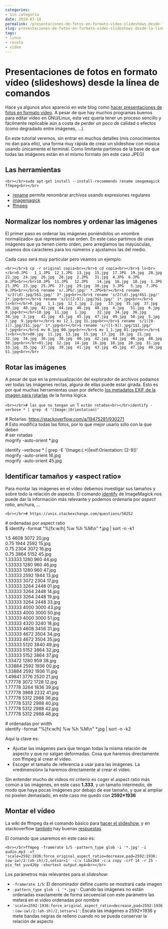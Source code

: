 ```yaml
---
categories:
- Sin categoría
date: 2020-07-18
permalink: /presentaciones-de-fotos-en-formato-video-slideshows-desde-la-linea-de-comandos/1004/
slug: presentaciones-de-fotos-en-formato-video-slideshows-desde-la-linea-de-comandos
tags:
- linux
- receta
- vídeo
---
```


# Presentaciones de fotos en formato vídeo (slideshows) desde la línea de comandos

Hace ya algunos años apareció en este blog como [hacer presentaciones de fotos en formato vídeo](http://conocimientoabierto.es/hacer-presentaciones-de-fotos-en-formato-video/35/). A pesar de que hay muchos programas buenos para editar vídeo en GNU/Linux, esta vez quería tener un proceso sencillo y fácilmente replicable aún a costa de perder un poco de calidad o efectos (como degradado entre imágenes, …).

En este tutorial veremos, sin entrar en muchos detalles (mis conocimientos no dan para ello), una forma muy rápida de crear un slideshow con música usando únicamente el terminal. Como limitante partimos de la base de que todas las imágenes están en el mismo formato (en este caso JPEG)

## Las herramientas

`<br></br>sudo apt-get install --install-recommends rename imagemagick ffmpeg<br></br>`

- [rename](https://www.howtogeek.com/423214/how-to-use-the-rename-command-on-linux/) permite renombrar archivos usando expresiones regulares
- [imagemagick](https://imagemagick.org)
- [ffmpeg](https://ffmpeg.org/)

## Normalizar los nombres y ordenar las imágenes

El primer paso es ordenar las imágenes poniéndolos un «nombre normalizado» que represente ese orden. En este caso partimos de unas imágenes que ya tienen cierto orden, pero arreglamos las mayúsculas, usamos dos caracteres para los números y ajustamos las del medio.

Cada caso será muy particular pero veamos un ejemplo:

`<br></br>$ cp -r original copia<br></br>$ cd copia<br></br>$ ls<br></br>0.JPG   1_1.JPG  12_1.JPG  13.jpg  15.jpg  17.JPG  19.jpg  20.jpg  22.jpg  24.jpg  26.jpg  28.jpg  2.JPG   31.jpg  4.JPG  6.JPG  8.JPG<br></br>10.JPG  11.JPG   12.JPG    14.jpg  16.jpg  18.jpg  1.JPG   21.JPG  23.jpg  25.JPG  27.jpg  29.jpg  30.jpg  3.JPG   5.jpg  7.JPG  9.JPG<br></br>$ rename 's/.JPG/.jpg/' *.JPG<br></br>$ rename 's/3(\d).jpg/5$1.jpg/' 3*.jpg<br></br>$ rename 's/2(\d).jpg/4$1.jpg/' 2*.jpg<br></br>$ rename 's/1([2-9]).jpg/3$1.jpg/' 1*.jpg<br></br>$ ls<br></br>0.jpg   1_1.jpg  12_1.jpg  2.jpg   33.jpg  35.jpg  37.jpg  39.jpg  40.jpg  42.jpg  44.jpg  46.jpg  48.jpg  4.jpg   51.jpg  6.jpg  8.jpg<br></br>10.jpg  11.jpg   1.jpg     32.jpg  34.jpg  36.jpg  38.jpg  3.jpg   41.jpg  43.jpg  45.jpg  47.jpg  49.jpg  50.jpg  5.jpg   7.jpg  9.jpg<br></br>$ mv 12_1.jpg 31.jpg<br></br>$ rename 's/1([0-1]).jpg/2$1.jpg/' 1*.jpg<br></br>$ rename 's/([1-9]).jpg/1$1.jpg/' ?.jpg<br></br>$ mv 0.jpg 00.jpg<br></br>$ mv 1_1.jpg 01.jpg<br></br>$ ls<br></br>00.jpg  11.jpg  13.jpg  15.jpg  17.jpg  19.jpg  21.jpg  32.jpg  34.jpg  36.jpg  38.jpg  40.jpg  42.jpg  44.jpg  46.jpg  48.jpg  50.jpg<br></br>01.jpg  12.jpg  14.jpg  16.jpg  18.jpg  20.jpg  31.jpg  33.jpg  35.jpg  37.jpg  39.jpg  41.jpg  43.jpg  45.jpg  47.jpg  49.jpg  51.jpg<br></br>`

## Rotar las imágenes

A pesar de que en la previsualización del explorador de archivos podamos ver todas las imágenes rectas, alguna de ellas puede estar girada. Esto es por qué muchas herramientas usan por defecto [los metadatos EXIF de la imagen para rotarlas](https://jdhao.github.io/2019/07/31/image_rotation_exif_info/) de la forma lógica.

`<br></br># las que no tengan un `1` están rotadas<br></br>identify -verbose * | grep -E '(Image:|Orientation)'`

\# Rotarlas. https://stackoverflow.com/a/19475281/930271  
\# Esto modifica todas las fotos, por lo que mejor usarlo sólo con la que deben  
\# ser rotadas  
mogrify -auto-orient \*.jpg

identify -verbose \* | grep -E '(Image:(.\*)|exif:Orientation: \[2-9\])'  
mogrify -auto-orient 16.jpg  
mogrify -auto-orient 45.jpg

## Identificar tamaños y «aspect ratio»

Para montar las imágenes en el vídeo debemos investigar sus tamaños y sobre todo la relación de aspecto. El comando [identify](https://imagemagick.org/script/identify.php) de ImageMagick nos puede dar la información más relevante y podemos ordenarla por *aspect ratio*, anchura, …

`<br></br># https://unix.stackexchange.com/questions/50252`

\# ordenadas por aspect ratio  
$ identify -format "%\[fx:w/h\] %w %h %M\\n" \*.jpg | sort -n -k1

1.5 4608 3072 20.jpg  
0.75 1944 2592 15.jpg  
0.75 2304 3072 16.jpg  
0.75 3864 5152 45.jpg  
1.33333 1280 960 44.jpg  
1.33333 1280 960 46.jpg  
1.33333 1280 960 47.jpg  
1.33333 2592 1944 13.jpg  
1.33333 3072 2304 17.jpg  
1.33333 3264 2448 01.jpg  
1.33333 3264 2448 14.jpg  
1.33333 3264 2448 19.jpg  
1.33333 3264 2448 33.jpg  
1.33333 4000 3000 43.jpg  
1.33333 4000 3000 50.jpg  
1.33333 4000 3000 51.jpg  
1.33333 4320 3240 18.jpg  
1.33333 4608 3456 31.jpg  
1.33333 4672 3504 34.jpg  
1.33333 4672 3504 35.jpg  
1.33333 5120 3840 49.jpg  
1.33333 5152 3864 32.jpg  
1.33333 5152 3864 37.jpg  
1.33472 1280 959 38.jpg  
1.33884 2592 1936 00.jpg  
1.33884 2592 1936 11.jpg  
1.49841 3776 2520 21.jpg  
1.77778 3072 1728 12.jpg  
1.77778 3264 1836 39.jpg  
1.77778 3968 2232 41.jpg  
1.77778 5312 2988 36.jpg  
1.77778 5312 2988 40.jpg  
1.77778 5312 2988 42.jpg  
1.77778 5312 2988 48.jpg

\# ordenadas por width  
identify -format "%\[fx:w/h\] %w %h %M\\n" \*.jpg | sort -n -k2

Aquí la clave es:

- Ajustar las imágenes para que tengan todas la misma relación de aspecto y que no salgan deformadas. Cosa que haremos directamente con ffmpeg al crear el vídeo.
- Escoger el tamaño de referencia a usar para las imágenes. La «redimensión» la haremos directamente al crear el vídeo.

Sin entender mucho de vídeos mi criterio es coger el aspect ratio más común a las imágenes, en este caso **1.333**, y un tamaño intermedio, de modo que haya pocas imágenes por debajo de ese tamaño, y que al ampliar no pixelen demasiado, en este caso me quedo con **2592×1936**

## Montar el vídeo

La wiki de ffmpeg da el comando básico para [hacer el slideshow](https://trac.ffmpeg.org/wiki/Slideshow), y en stackoverflow [también](https://stackoverflow.com/questions/24961127/how-to-create-a-video-from-images-with-ffmpeg) hay buenas [respuestas](https://stackoverflow.com/questions/44634765/ffmpeg-aspect-ratio-of-image-in-a-slideshow)

El comando que usaremos en este caso es:

`<br></br>ffmpeg -framerate 1/5 -pattern_type glob -i '*.jpg' -i audio.mp3 -vf 'scale=2592:1936:force_original_aspect_ratio=decrease,pad=2592:1936:(ow-iw)/2:(oh-ih)/2,setsar=1' -c:v libx264 -c:a copy -crf 14 -r 25 -pix_fmt yuv420p -shortest output.mp4<br></br>`

Los parámetros más relevantes para el *slideshow*:

- `-framerate 1/5`: El denominador define cuanto se mostrará cada imagen
- `-pattern_type glob -i '*.jpg'`: Cuando las imágenes no están ordenadas exactamente de forma secuencial con este parámetro las meterá en el video ordenadas por nombre
- `'scale=2592:1936:force_original_aspect_ratio=decrease,pad=2592:1936:(ow-iw)/2:(oh-ih)/2,setsar=1'`: Escala las imágenes a 2592×1936 y mete bandas negras de relleno cuando no se pueda conservar la relación de aspecto